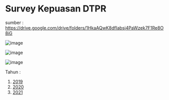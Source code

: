 # Survey Kepuasan DTPR

sumber : https://drive.google.com/drive/folders/1HkaAQwK8dfIabsj4PaWzek7F1Re8O8iG

![image](https://github.com/d4if/penelitian/assets/11188109/8d55ff9f-e666-4e23-b33e-c8878c85d653)

![image](https://github.com/d4if/penelitian/assets/11188109/b5e335bc-4f48-4032-9b0f-6d6947e010bc)

![image](https://github.com/d4if/penelitian/assets/11188109/df98112e-b8b2-4486-8ecc-f5ee305cc51b)

Tahun :
1. [2019](Kuesioner%20Penelitian%202019%20(Jawaban).xlsx)
2. [2020](Kuesioner%20Penelitian%202020%20(Jawaban).xlsx)
3. [2021](Kuesioner%20Penelitian%202021%20(Jawaban).xlsx)
